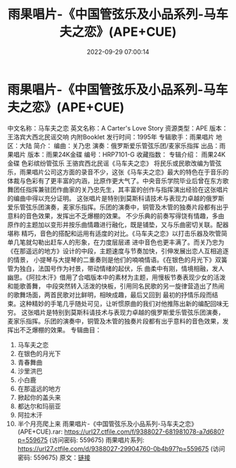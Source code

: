 ﻿---
title: 雨果唱片-《中国管弦乐及小品系列-马车夫之恋》(APE+CUE)
date: 2022-09-29 07:00:14
categories: 古典音乐、新世纪、纯音雅乐
tags: 纯音雅乐
---
# 雨果唱片-《中国管弦乐及小品系列-马车夫之恋》(APE+CUE)

中文名称：马车夫之恋
英文名称：A Carter's Love Story
资源类型：APE
版本：王洛宾大西北民谣交响 内附Booklet
发行时间：1995年
专辑歌手：雨果唱片
地区：大陆
简介：
编曲：关乃忠
演奏：俄罗斯爱乐管弦乐团/麦家乐指挥
出品：雨果唱片
版本：雨果24K金碟
编号：HRP7101-G
收藏指数：
专辑介绍：
雨果24K金碟 色彩缤纷管弦乐 王骆宾西北民谣《马车夫之恋》
将民乐或民歌改编为管弦乐，雨果唱片公司这方面的录音不少，这张《马车夫之恋》最大的特色在于音乐的体裁与色彩有了更丰富的内涵，比原作更大气了。中央音乐学院毕业后曾在东方歌舞团任指挥兼驻团作曲家的关乃忠先生，其丰富的创作与指挥演出经验在这张唱片的编曲中得以充分证明。
这张唱片是特别到莫斯科请技术与表现力卓越的俄罗斯爱乐管弦乐团演奏，麦家乐指挥。乐团的演奏中，铜管及木管的独奏片段都有出乎意料的音色效果，发挥出不乏爆棚的效果。
不少乐典的前奏写得饶有情趣，多由原作的主题加以变形并按乐曲情趣进行融化，既是铺垫，又与乐曲密切关联。配器堪称
精巧，音色的搭配和运用有适度的对比。《马车夫之恋》以打击乐器及吹管简单几笔就勾勒出赶车人的形象，在力度层层递
进中音色也更丰满了。而关乃忠为《在那遥远的地方》设计的中段，主题速度与节奏加快，引伸发展出恋人互相追逐的情景，
小提琴与大提琴的二重奏则是他们的喃喃情语。《在银色的月光下》双簧管为独白，法国号作为衬景，带动情绪的起伏，乐
曲柔中有刚，情境相融，发人幽思。《阿拉木汗》借用了合唱版本中的素材为主题，用慢板节奏表现少女的活泼和能歌善舞，
中段突然转入活泼的快板，引用同名民歌的另一旋律营造出了热闹的歌舞场面，两首民歌对比鲜明，相映成趣，最后又回到
最初的抒情乐段而结束。这种精妙的手笔几乎随处可见，让听惯原曲的我们对他推陈出新的编配回味无穷。
这张唱片是特别到莫斯科请技术与表现力卓越的俄罗斯爱乐管弦乐团演奏，麦家乐指挥。乐团的演奏中，铜管及木管的独奏片段都有出乎意料的音色效果，发挥出不乏爆棚的效果。
专辑曲目：
01. 马车夫之恋
02. 在银色的月光下
03. 青春舞曲
04. 沙里洪巴
05. 小白鹿
06. 在那遥远的地方
07. 掀起你的盖头来
08. 都达尔和玛丽亚
09. 阿拉木汗
10. 半个月亮爬上来
雨果唱片-《中国管弦乐及小品系列-马车夫之恋》(APE+CUE).rar: https://url27.ctfile.com/f/9388027-681981078-a7d680?p=559675
(访问密码: 559675)
雨果唱片系列: https://url27.ctfile.com/d/9388027-29904760-0b4b97?p=559675
(访问密码: 559675)
原文：[链接](https://blog.sina.com.cn/s/blog_1647c7e7601030znf.html)